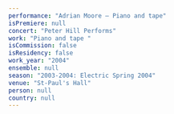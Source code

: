 ```yaml
---
performance: "Adrian Moore – Piano and tape"
isPremiere: null
concert: "Peter Hill Performs"
work: "Piano and tape "
isCommission: false
isResidency: false
work_year: "2004"
ensemble: null
season: "2003-2004: Electric Spring 2004"
venue: "St-Paul's Hall"
person: null
country: null
---
```


